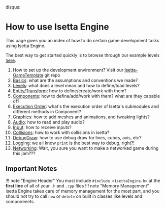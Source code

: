 disqus:
# How to use Isetta Engine

This page gives you an index of how to do certain game development tasks using Isetta Engine.

The best way to get started quickly is to browse through our example levels [here](level.md#example-levels).

1. How to set up the development environment? Visit our [Isetta-GameTemplate](https://github.com/Isetta-Team/Isetta-GameTemplate) git repo
1. [Basics](basics.md): what are the assumptions and conventions we made?
1. [Levels](level.md): what does a level mean and how to define/load levels?
1. [Entity/Transform](entity.md): how to define/create/work with them?
1. [Components](component.md): how to define/add/work with them? what are they capable of?
1. [Execution Order](https://docs.google.com/drawings/d/1KQ7gcmU1w_ZaQCNDXt47ads7iVrUt6tmsvHTVYFC7L4/edit?usp=sharing): what's the execution order of Isetta's submodules and different methods in Component?
1. [Graphics](graphics.md): how to add meshes and animations, and tweaking lights?
1. [Audio](audio.md): how to read and play audio?
1. [Input](input.md): how to receive inputs?
1. [Collisions](collisions.md): how to work with collisions in isetta?
1. [DebugDraw](debug_draw.md): how to use debug draw for lines, cubes, axis, etc?
1. [Logging](logging.md): we all know `print` is the best way to debug, right?!
1. [Networking](networking.md): Wait, you sure you want to make a networked game during this jam???


## Important Notes

!!! note "Engine Header"
	You must include `#include <IsettaEngine.h>` at the **first line** of all of your `.h` and `.cpp` files
!!! note "Memory Management"
    Isetta Engine takes care of memory management for the most part, and you should not try to call `new` or `delete` on built in classes like levels and componenets.